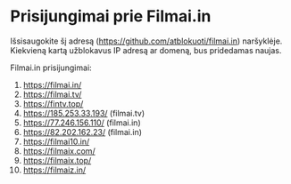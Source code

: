 # Prisijungimai prie Filmai.in

Išsisaugokite šį adresą (https://github.com/atblokuoti/filmai.in) naršyklėje. Kiekvieną kartą užblokavus IP adresą ar domeną, bus pridedamas naujas.

Filmai.in prisijungimai:

1. https://filmai.in/
2. https://filmai.tv/
3. https://fintv.top/
4. https://185.253.33.193/ (filmai.tv)
5. https://77.246.156.110/ (filmai.in)
6. https://82.202.162.23/ (filmai.in)
7. https://filmai10.in/
8. https://filmaix.com/
9. https://filmaix.top/
10. https://filmaiz.in/
